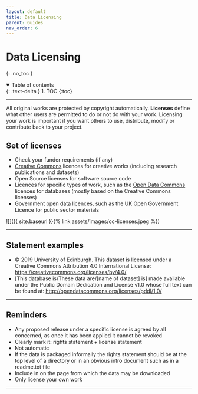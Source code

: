 ```yaml
---
layout: default
title: Data Licensing
parent: Guides
nav_order: 6
---
```


# Data Licensing
{: .no_toc }

<details open markdown="block">
  <summary>
    Table of contents
  </summary>
  {: .text-delta }
1. TOC
{:toc}
</details>

---

All original works are protected by copyright automatically.
**Licenses** define what other users are permitted to do or not do with your work.
Licensing your work is important if you want others to use, distribute, modify or contribute back to your project.

## Set of licenses

- Check your funder requirements (if any)
- [Creative Commons](https://chooser-beta.creativecommons.org/) licences for creative works (including research publications and datasets)
- Open Source licenses for software source code
- Licences for specific types of work, such as the [Open Data Commons](https://opendatacommons.org/licenses/index.html) licences for databases (mostly based on the Creative Commons licenses)
- Government open data licences, such as the UK Open Government Licence for public sector materials


![]({{ site.baseurl }}{% link assets/images/cc-licenses.jpeg %})

---

## Statement examples

- © 2019 University of Edinburgh. This dataset is licensed under a Creative Commons Attribution 4.0 International License: https://creativecommons.org/licenses/by/4.0/
- [This database is/These data are/[name of dataset] is] made available under the Public Domain Dedication and License v1.0 whose full text can be found at: http://opendatacommons.org/licenses/pddl/1.0/

---

## Reminders

- Any proposed release under a specific license is agreed by all concerned, as once it has been applied it cannot be revoked
- Clearly mark it: rights statement + license statement
- Not automatic
- If the data is packaged informally the rights statement should be at the top level of a directory or in an obvious intro document such as in a readme.txt file
- Include in on the page from which the data may be downloaded
- Only license your own work

---

<!-- [Next: Preregistration Guide]({{ site.baseurl }}{% link docs/guides/preregistration.md %}) -->
